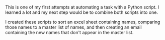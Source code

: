This is one of my first attempts at automating a task with a Python script. I learned a lot and my next step would be to combine both scripts into one.

I created these scripts to sort an excel sheet containing names, comparing those names to a master list of names, and then creating an email containing the new names that don't appear in the master list.
